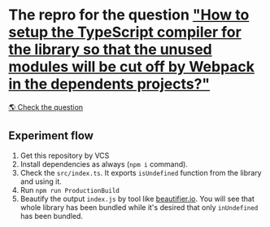 # The repro for the question ["How to setup the TypeScript compiler for the library so that the unused modules will be cut off by Webpack in the dependents projects?"](https://stackoverflow.com/q/68340624/4818123)

[🌎 Check the question](https://stackoverflow.com/q/68340624/4818123)

## Experiment flow

1. Get this repository by VCS
2. Install dependencies as always (`npm i` command).
3. Check the `src/index.ts`. It exports `isUndefined` function from the library and using it.
4. Run `npm run ProductionBuild`
5. Beautify the output `index.js` by tool like [beautifier.io](https://beautifier.io/). 
   You will see that whole library has been bundled while it's desired that only `inUndefined` has been bundled.
